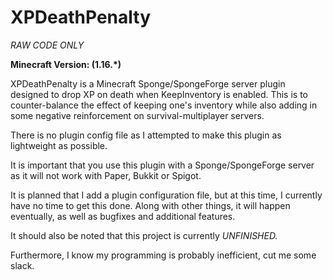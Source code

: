 # XPDeathPenalty

*RAW CODE ONLY*

**Minecraft Version: (1.16.*)**

XPDeathPenalty is a Minecraft Sponge/SpongeForge server plugin designed to drop XP on death when KeepInventory is enabled. This is to counter-balance the effect of keeping one's inventory while also adding in some negative reinforcement on survival-multiplayer servers.

There is no plugin config file as I attempted to make this plugin as lightweight as possible.

It is important that you use this plugin with a Sponge/SpongeForge server as it will not work with Paper, Bukkit or Spigot. 

It is planned that I add a plugin configuration file, but at this time, I currently have no time to get this done. Along with other things, it will happen eventually, as well as bugfixes and additional features.

It should also be noted that this project is currently *UNFINISHED.*

Furthermore, I know my programming is probably inefficient, cut me some slack.
